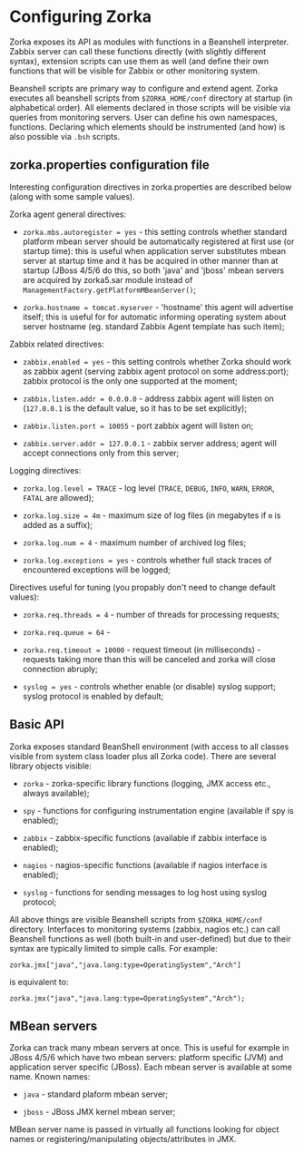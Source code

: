 
# Configuring Zorka

Zorka exposes its API as modules with functions in a Beanshell interpreter. Zabbix server can call these functions
directly (with slightly different syntax), extension scripts can use them as well (and define their own functions
that will be visible for Zabbix or other monitoring system.

Beanshell scripts are primary way to configure and extend agent. Zorka executes all beanshell scripts from
`$ZORKA_HOME/conf` directory at startup (in alphabetical order). All elements declared in those scripts will
be visible via queries from monitoring servers. User can define his own namespaces, functions. Declaring which
elements should be instrumented (and how) is also possible via `.bsh` scripts.

## zorka.properties configuration file

Interesting configuration directives in zorka.properties are described below (along with some sample values).

Zorka agent general directives:

* `zorka.mbs.autoregister = yes` - this setting controls whether standard platform mbean server should be automatically
registered at first use (or startup time): this is useful when application server substitutes mbean server at startup
time and it has be acquired in other manner than at startup (JBoss 4/5/6 do this, so both 'java' and 'jboss' mbean
servers are acquired by zorka5.sar module instead of `ManagementFactory.getPlatformMBeanServer()`;

* `zorka.hostname = tomcat.myserver` - 'hostname' this agent will advertise itself; this is useful for for automatic
informing operating system about server hostname (eg. standard Zabbix Agent template has such item);

Zabbix related directives:

* `zabbix.enabled = yes` - this setting controls whether Zorka should work as zabbix agent (serving zabbix agent
protocol on some address:port); zabbix protocol is the only one supported at the moment;

* `zabbix.listen.addr = 0.0.0.0` - address zabbix agent will listen on (`127.0.0.1` is the default value, so it has to
be set explicitly);

* `zabbix.listen.port = 10055` - port zabbix agent will listen on;

* `zabbix.server.addr = 127.0.0.1` - zabbix server address; agent will accept connections only from this server;

Logging directives:

* `zorka.log.level = TRACE` - log level (`TRACE`, `DEBUG`, `INFO`, `WARN`, `ERROR`, `FATAL` are allowed);

* `zorka.log.size = 4m` - maximum size of log files (in megabytes if `m` is added as a suffix);

* `zorka.log.num = 4` - maximum number of archived log files;

* `zorka.log.exceptions = yes` - controls whether full stack traces of encountered exceptions will be logged;

Directives useful for tuning (you propably don't need to change default values):

* `zorka.req.threads = 4` - number of threads for processing requests;

* `zorka.req.queue = 64` -

* `zorka.req.timeout = 10000` - request timeout (in milliseconds) - requests taking more than this will be canceled
and zorka will close connection abruply;

* `syslog = yes` - controls whether enable (or disable) syslog support; syslog protocol is enabled by default;


## Basic API

Zorka exposes standard BeanShell environment (with access to all classes visible from system class loader plus all
Zorka code). There are several library objects visible:

* `zorka` - zorka-specific library functions (logging, JMX access etc., always available);

* `spy` - functions for configuring instrumentation engine (available if spy is enabled);

* `zabbix` - zabbix-specific functions (available if zabbix interface is enabled);

* `nagios` - nagios-specific functions (available if nagios interface is enabled);

* `syslog` - functions for sending messages to log host using syslog protocol;

All above things are visible Beanshell scripts from `$ZORKA_HOME/conf` directory. Interfaces to monitoring systems
(zabbix, nagios etc.) can call Beanshell functions as well (both built-in and user-defined) but due to their syntax
are typically limited to simple calls. For example:

    zorka.jmx["java","java.lang:type=OperatingSystem","Arch"]

is equivalent to:

    zorka.jmx("java","java.lang:type=OperatingSystem","Arch");


## MBean servers

Zorka can track many mbean servers at once. This is useful for example in JBoss 4/5/6 which have two mbean servers:
platform specific (JVM) and application server specific (JBoss). Each mbean server is available at some name.
Known names:

* `java` - standard plaform mbean server;

* `jboss` - JBoss JMX kernel mbean server;

MBean server name is passed in virtually all functions looking for object names or registering/manipulating
objects/attributes in JMX.
